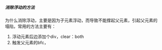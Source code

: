 ##### 消除浮动的方法

​		为什么消除浮动，主要是因为子元素浮动，而导致不能撑起父元素，引起父元素的塌陷，常用的方法主要有：

1. 浮动元素后边添加个div，clear：both
2. 触发父元素的bfc，



